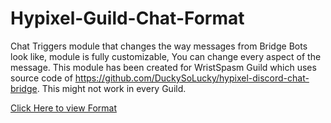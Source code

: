 # Hypixel-Guild-Chat-Format
Chat Triggers module that changes the way messages from Bridge Bots look like, module is fully customizable, You can change every aspect of the message. This module has been created for WristSpasm Guild which uses source code of https://github.com/DuckySoLucky/hypixel-discord-chat-bridge. This might not work in every Guild.

[Click Here to view Format](https://i.imgur.com/cnAp9tL.png)

